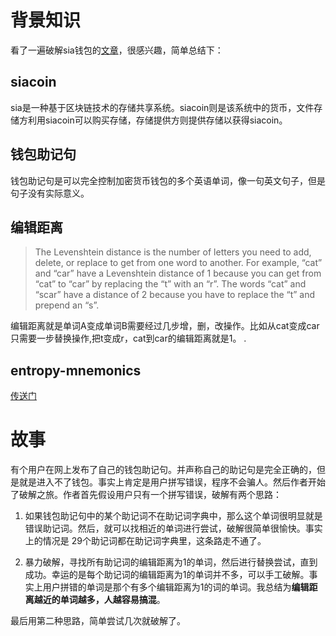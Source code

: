 # 背景知识
看了一遍破解sia钱包的[文章](https://mtlynch.io/stole-siacoins/)，很感兴趣，简单总结下：

## siacoin
sia是一种基于区块链技术的存储共享系统。siacoin则是该系统中的货币，文件存储方利用siacoin可以购买存储，存储提供方则提供存储以获得siacoin。

## 钱包助记句
钱包助记句是可以完全控制加密货币钱包的多个英语单词，像一句英文句子，但是句子没有实际意义。

## 编辑距离

> The Levenshtein distance is the number of letters you need to add, delete, or replace to get from one word to another. For example, “cat” and “car” have a Levenshtein distance of 1 because you can get from “cat” to “car” by replacing the “t” with an “r”. The words “cat” and “scar” have a distance of 2 because you have to replace the “t” and prepend an “s”.

编辑距离就是单词A变成单词B需要经过几步增，删，改操作。比如从cat变成car只需要一步替换操作,把t变成r，cat到car的编辑距离就是1。
.
## entropy-mnemonics 

[传送门](https://github.com/NebulousLabs/entropy-mnemonics)

# 故事
有个用户在网上发布了自己的钱包助记句。并声称自己的助记句是完全正确的，但是就是进入不了钱包。事实上肯定是用户拼写错误，程序不会骗人。然后作者开始了破解之旅。作者首先假设用户只有一个拼写错误，破解有两个思路：

1. 如果钱包助记句中的某个助记词不在助记词字典中，那么这个单词很明显就是错误助记词。然后，就可以找相近的单词进行尝试，破解很简单很愉快。事实上的情况是 29个助记词都在助记词字典里，这条路走不通了。

2. 暴力破解，寻找所有助记词的编辑距离为1的单词，然后进行替换尝试，直到成功。幸运的是每个助记词的编辑距离为1的单词并不多，可以手工破解。事实上用户拼错的单词是那个有多个编辑距离为1的词的单词。我总结为**编辑距离越近的单词越多，人越容易搞混**。

最后用第二种思路，简单尝试几次就破解了。



